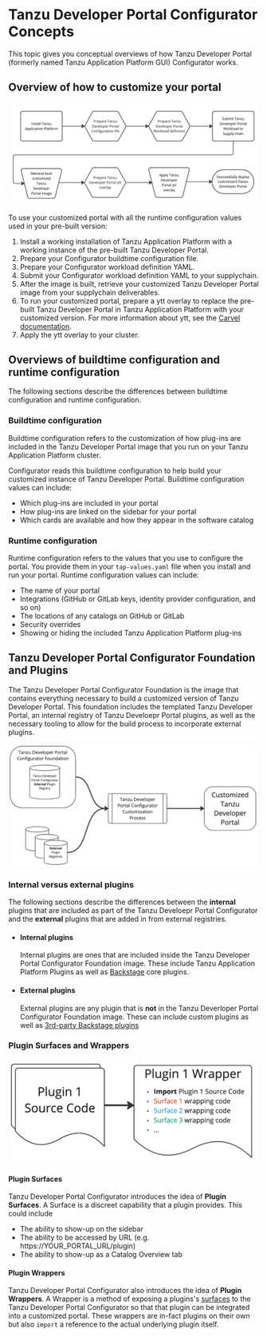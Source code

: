 # Tanzu Developer Portal Configurator Concepts

This topic gives you conceptual overviews of how Tanzu Developer Portal
(formerly named Tanzu Application Platform GUI) Configurator works.

## <a id="customize"></a> Overview of how to customize your portal

![Tanzu Developer Portal customization flowchart, starting from installing Tanzu Application Platform and finishing with deploying a customized Tanzu Developer Portal.](images/tdp-install-flowchart.jpg)

To use your customized portal with all the runtime configuration values used in your pre-built
version:

1. Install a working installation of Tanzu Application Platform with a working instance of the
   pre-built Tanzu Developer Portal.
2. Prepare your Configurator buildtime configuration file.
3. Prepare your Configurator workload definition YAML.
4. Submit your Configurator workload definition YAML to your supplychain.
5. After the image is built, retrieve your customized Tanzu Developer Portal image from your
   supplychain deliverables.
6. To run your customized portal, prepare a ytt overlay to replace the pre-built Tanzu Developer Portal
   in Tanzu Application Platform with your customized version. For more information about ytt, see the
   [Carvel documentation](https://carvel.dev/ytt/).
7. Apply the ytt overlay to your cluster.

## <a id="buildtime-and-runtime"></a> Overviews of buildtime configuration and runtime configuration

The following sections describe the differences between buildtime configuration and runtime
configuration.

### <a id="buildtime"></a> Buildtime configuration

Buildtime configuration refers to the customization of how plug-ins are included in the
Tanzu Developer Portal image that you run on your Tanzu Application Platform cluster.

Configurator reads this buildtime configuration to help build your customized instance of
Tanzu Developer Portal. Buildtime configuration values can include:

- Which plug-ins are included in your portal
- How plug-ins are linked on the sidebar for your portal
- Which cards are available and how they appear in the software catalog

### <a id="runtime"></a> Runtime configuration

Runtime configuration refers to the values that you use to configure the portal. You provide them in
your `tap-values.yaml` file when you install and run your portal. Runtime configuration values can
include:

- The name of your portal
- Integrations (GitHub or GitLab keys, identity provider configuration, and so on)
- The locations of any catalogs on GitHub or GitLab
- Security overrides
- Showing or hiding the included Tanzu Application Platform plug-ins

## <a id="foundation"></a> Tanzu Developer Portal Configurator Foundation and Plugins

The Tanzu Developer Portal Configurator Foundation is the image that contains everything necessary to build a customized version of Tanzu Developer Portal. This foundation includes the templated Tanzu Developer Portal, an internal registry of Tanzu Develoepr Portal plugins, as well as the necessary tooling to allow for the build process to incorporate external plugins.

![Tanzu Developer Portal Foundation and inlcuded internal plugin registry and the customization process.](images/foundation-internal-external-plugins.jpg)

### <a id="plugins"></a> Internal versus external plugins

The following sections describe the differences between the **internal** plugins that are included as part of the Tanzu Develoepr Portal Configurator and the **external** plugins that are added in from external registries.

- #### <a id="internal-plugins"></a> Internal plugins

   Internal plugins are ones that are included inside the Tanzu Developer Portal Configurator Foundation image. These include Tanzu Application Platform Plugins as well as [Backstage](https://backstage.io) core plugins.

- #### <a id="external-plugins"></a> External plugins

   External plugins are any plugin that is **not** in the Tanzu Deverloper Portal Configurator Foundation image. These can include custom plugins as well as [3rd-party Backstage plugins](https://backstage.io/plugins)

### <a id="plugin-surfaces-and-wrappers"></a> Plugin Surfaces and Wrappers

![Tanzu Developer Portal Foundation and inlcuded internal plugin registry and the customization process.](images/plugin-surfaces-and-wrappers.jpg)

#### <a id="plugin-surfaces"></a> Plugin Surfaces

Tanzu Developer Portal Configurator introduces the idea of **Plugin Surfaces**. A Surface is a discreet capability that a plugin provides. This could include
- The ability to show-up on the sidebar
- The ability to be accessed by URL (e.g. https://YOUR_PORTAL_URL/plugin)
- The ability to show-up as a Catalog Overview tab

#### <a id="plugin-wrappers"></a> Plugin Wrappers

Tanzu Developer Portal Configurator also introduces the idea of **Plugin Wrappers**. A Wrapper is a method of exposing a plugins's [surfaces](#plugin-surfaces) to the Tanzu Developer Portal Configurator so that that plugin can be integrated into a customized portal. These wrappers are in-fact plugins on their own but also `import` a reference to the actual underlying plugin itself.